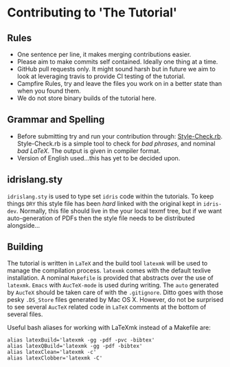# Contributing to 'The Tutorial'

## Rules

* One sentence per line, it makes merging contributions easier.
* Please aim to make commits self contained. Ideally one thing at a time.
* GitHub pull requests only. It might sound harsh but in future we aim to look at leveraging travis to provide CI testing of the tutorial.
* Campfire Rules, try and leave the files you work on in a better state than when you found them.
* We do not store binary builds of the tutorial here.

## Grammar and Spelling

* Before submitting try and run your contribution through: [Style-Check.rb](http://www.cs.umd.edu/~nspring/software/style-check-readme.html).
  Style-Check.rb is a simple tool to check for _bad phrases_, and nominal _bad LaTeX_.
  The output is given in compiler format. 
* Version of English used...this has yet to be decided upon.

## idrislang.sty

`idrislang.sty` is used to type set `idris` code within the tutorials.
To keep things `DRY` this style file has been *hard* linked with the original kept in `idris-dev`.
Normally, this file should live in the your local texmf tree, but if we want auto-generation of PDFs then the style file needs to be distributed alongside...

## Building

The tutorial is written in `LaTeX` and the build tool `latexmk` will be used to manage the compilation process.
`latexmk` comes with the default texlive installation.
A nominal `Makefile` is provided that abstracts over the use of `latexmk`.
`Emacs` with `AucTeX-mode` is used during writing.
The `auto` generated by `AucTeX` should be taken care of with the `.gitignore`.
Ditto goes with those pesky `.DS_Store` files generated by Mac OS X.
However, do not be surprised to see several `AucTeX` related code in `LaTeX` comments at the bottom of several files.

Useful bash aliases for working with LaTeXmk instead of a Makefile are:

    alias latexBuild='latexmk -gg -pdf -pvc -bibtex'
    alias latexQBuild='latexmk -gg -pdf -bibtex'
    alias latexClean='latexmk -c'
    alias latexClobber='latexmk -C'


